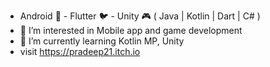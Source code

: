 - Android 📱 - Flutter 🐦 - Unity 🎮 ( Java | Kotlin | Dart | C# )
- 👀 I’m interested in Mobile app and game development 
- 🌱 I’m currently learning Kotlin MP, Unity
- visit https://pradeep21.itch.io

<!---
lspradeep/lspradeep is a ✨ special ✨ repository because its `README.md` (this file) appears on your GitHub profile.
You can click the Preview link to take a look at your changes.
--->
